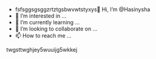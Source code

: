 - fsfsggsgsggzrtztgsbwvwtstyxys👋 Hi, I’m @Hasinysha
- 👀 I’m interested in ...
- 🌱 I’m currently learning ...
- 💞️ I’m looking to collaborate on ...
- 📫 How to reach me ...

<!---
Hasinysha/Hasinysha is a ✨ special ✨ repository because its `README.md` (this file) appears on your GitHub profile.
You can click the Preview link to take a look at your changes.
--->
twgsttwghjey5wuuijg5wkkej
